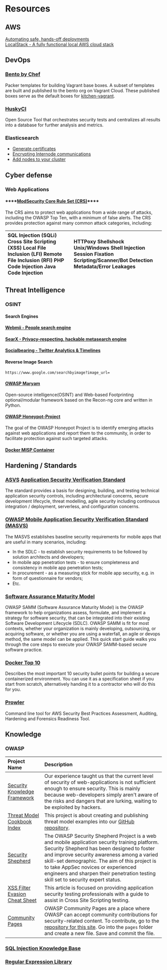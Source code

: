 # Resources

## AWS

[Automating safe, hands-off deployments](https://aws.amazon.com/builders-library/automating-safe-hands-off-deployments/)  
[LocalStack - A fully functional local AWS cloud stack](https://github.com/localstack/localstack#localstack---a-fully-functional-local-aws-cloud-stack)

## DevOps

### [Bento by Chef](https://github.com/chef/bento)

Packer templates for building Vagrant base boxes. A subset of templates are built and published to the bento org on Vagrant Cloud. These published boxes serve as the default boxes for [kitchen-vagrant](https://github.com/test-kitchen/kitchen-vagrant/).

### [HuskyCI](https://github.com/globocom/huskyCI)

Open Source Tool that orchestrates security tests and centralizes all results into a database for further analysis and metrics.

### Elasticsearch

* [Generate certificates](https://www.elastic.co/guide/en/elasticsearch/reference/current/encrypting-communications-certificates.html#encrypting-communications-certificates)
* [Encrypting Internode communications](https://www.elastic.co/guide/en/elasticsearch/reference/current/encrypting-internode.html)
* [Add nodes to your cluster](https://www.elastic.co/guide/en/elasticsearch/reference/current/encrypting-communications-hosts.html#encrypting-communications-hosts)

## Cyber defense

### Web Applications

#### \*\*\*\*[**ModSecurity Core Rule Set \(CRS\)**](https://coreruleset.org/)\*\*\*\*

The CRS aims to protect web applications from a wide range of attacks, including the OWASP Top Ten, with a minimum of false alerts. The CRS provides protection against many common attack categories, including:

| SQL Injection \(SQLi\)  Cross Site Scripting \(XSS\)  Local File Inclusion \(LFI\)  Remote File Inclusion \(RFI\)  PHP Code Injection  Java Code Injection | HTTPoxy  Shellshock  Unix/Windows Shell Injection  Session Fixation  Scripting/Scanner/Bot Detection  Metadata/Error Leakages |
| :--- | :--- |


## Threat Intelligence

### OSINT

#### Search Engines

#### [Webmii - People search engine](https://webmii.com/)

#### [SearX - Privacy-respecting, hackable metasearch engine](https://github.com/searx/searx)

#### [Socialbearing - Twitter Analytics & Timelines](https://socialbearing.com/)

#### Reverse Image Search

```text
https://www.google.com/searchbyimage?image_url=
```

#### [OWASP Maryam](https://github.com/saeeddhqan/Maryam)

Open-source intelligence\(OSINT\) and Web-based Footprinting optional/modular framework based on the Recon-ng core and written in Python.

#### [OWASP Honeypot-Project](https://github.com/OWASP/Honeypot-Project)

The goal of the OWASP Honeypot Project is to identify emerging attacks against web applications and report them to the community, in order to facilitate protection against such targeted attacks.

#### [Docker MISP Container](https://github.com/harvard-itsecurity/docker-misp)

## Hardening / Standards

### [ASVS](https://github.com/OWASP/ASVS/tree/master) [Application Security Verification Standard](https://github.com/OWASP/ASVS/tree/master)

The standard provides a basis for designing, building, and testing technical application security controls, including architectural concerns, secure development lifecycle, threat modelling, agile security including continuous integration / deployment, serverless, and configuration concerns.

### [OWASP Mobile Application Security Verification Standard \(MASVS\)](https://github.com/OWASP/owasp-masvs)

The MASVS establishes baseline security requirements for mobile apps that are useful in many scenarios, including:

* In the SDLC - to establish security requirements to be followed by solution architects and developers;
* In mobile app penetration tests - to ensure completeness and consistency in mobile app penetration tests;
* In procurement - as a measuring stick for mobile app security, e.g. in form of questionnaire for vendors;
* Etc.

### [Software Assurance Maturity Model](https://owaspsamm.org/)

OWASP SAMM \(Software Assurance Maturity Model\) is the OWASP framework to help organizations assess, formulate, and implement a strategy for software security, that can be integrated into their existing Software Development Lifecycle \(SDLC\). OWASP SAMM is fit for most contexts, whether your organization is mainly developing, outsourcing, or acquiring software, or whether you are using a waterfall, an agile or devops method, the same model can be applied. This quick start guide walks you through the core steps to execute your OWASP SAMM-based secure software practice.

### [Docker Top 10](https://github.com/OWASP/Docker-Security)

Describes the most important 10 security bullet points for building a secure containerized environment. You can use it as a specification sheet if you start from scratch, alternatively handing it to a contractor who will do this for you.

### [Prowler](https://github.com/toniblyx/prowler)

Command line tool for AWS Security Best Practices Assessment, Auditing, Hardening and Forensics Readiness Tool.

## Knowledge

### OWASP

| Project Name | Description |
| :--- | :--- |
| [Security Knowledge Framework](https://github.com/blabla1337/skf-flask) | Our experience taught us that the current level of security of web-applications is not sufficient enough to ensure security. This is mainly because web-developers simply aren't aware of the risks and dangers that are lurking, waiting to be exploited by hackers. |
| [Threat Model Cookbook Index](https://github.com/OWASP/threat-model-cookbook/blob/master/INDEX.md) |  This project is about creating and publishing threat model examples into our [GitHub repository](https://github.com/OWASP/threat-model-cookbook). |
| [Security Shepherd](https://github.com/OWASP/SecurityShepherd) | The OWASP Security Shepherd Project is a web and mobile application security training platform. Security Shepherd has been designed to foster and improve security awareness among a varied skill-set demographic. The aim of this project is to take AppSec novices or experienced engineers and sharpen their penetration testing skill set to security expert status. |
| [XSS Filter Evasion Cheat Sheet](https://owasp.org/www-community/xss-filter-evasion-cheatsheet) | This article is focused on providing application security testing professionals with a guide to assist in Cross Site Scripting testing. |
| [Community Pages](https://owasp.org/www-community/) | OWASP Community Pages are a place where OWASP can accept community contributions for security-related content. To contribute, go to the [repository for this site](https://github.com/OWASP/www-community). Go into the `pages` folder and create a new file. Save and commit the file. |

### [SQL Injection Knowledge Base](https://www.websec.ca/kb/sql_injection)

### [Regular Expression Library](https://regexlib.com/)

